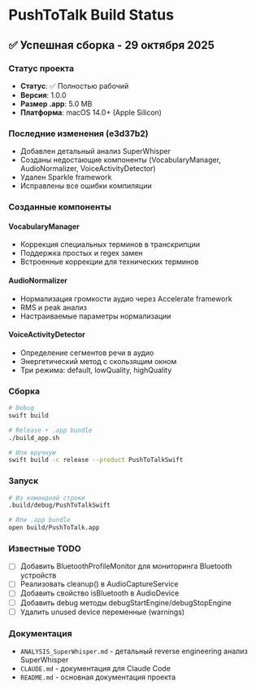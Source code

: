 # PushToTalk Build Status

## ✅ Успешная сборка - 29 октября 2025

### Статус проекта
- **Статус**: ✅ Полностью рабочий
- **Версия**: 1.0.0
- **Размер .app**: 5.0 MB
- **Платформа**: macOS 14.0+ (Apple Silicon)

### Последние изменения (e3d37b2)
- Добавлен детальный анализ SuperWhisper
- Созданы недостающие компоненты (VocabularyManager, AudioNormalizer, VoiceActivityDetector)
- Удален Sparkle framework
- Исправлены все ошибки компиляции

### Созданные компоненты

#### VocabularyManager
- Коррекция специальных терминов в транскрипции
- Поддержка простых и regex замен
- Встроенные коррекции для технических терминов

#### AudioNormalizer
- Нормализация громкости аудио через Accelerate framework
- RMS и peak анализ
- Настраиваемые параметры нормализации

#### VoiceActivityDetector
- Определение сегментов речи в аудио
- Энергетический метод с скользящим окном
- Три режима: default, lowQuality, highQuality

### Сборка

```bash
# Debug
swift build

# Release + .app bundle
./build_app.sh

# Или вручную
swift build -c release --product PushToTalkSwift
```

### Запуск

```bash
# Из командной строки
.build/debug/PushToTalkSwift

# Или .app bundle
open build/PushToTalk.app
```

### Известные TODO
- [ ] Добавить BluetoothProfileMonitor для мониторинга Bluetooth устройств
- [ ] Реализовать cleanup() в AudioCaptureService
- [ ] Добавить свойство isBluetooth в AudioDevice
- [ ] Добавить debug методы debugStartEngine/debugStopEngine
- [ ] Удалить unused device переменные (warnings)

### Документация
- `ANALYSIS_SuperWhisper.md` - детальный reverse engineering анализ SuperWhisper
- `CLAUDE.md` - документация для Claude Code
- `README.md` - основная документация проекта
